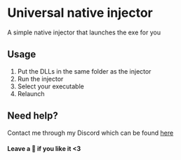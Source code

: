 # Universal native injector
A simple native injector that launches the exe for you

## Usage
1. Put the DLLs in the same folder as the injector
2. Run the injector
3. Select your executable
4. Relaunch

## Need help?
Contact me through my Discord which can be found [here](https://hellokittyfan48.github.io/)

#### Leave a 🌟 if you like it <3
